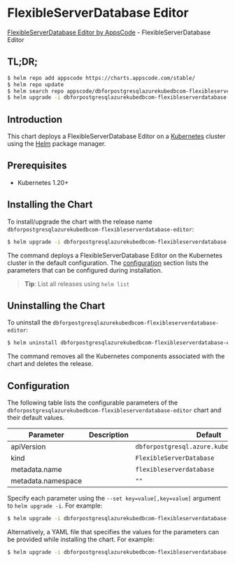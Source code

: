 # FlexibleServerDatabase Editor

[FlexibleServerDatabase Editor by AppsCode](https://appscode.com) - FlexibleServerDatabase Editor

## TL;DR;

```bash
$ helm repo add appscode https://charts.appscode.com/stable/
$ helm repo update
$ helm search repo appscode/dbforpostgresqlazurekubedbcom-flexibleserverdatabase-editor --version=v0.24.0
$ helm upgrade -i dbforpostgresqlazurekubedbcom-flexibleserverdatabase-editor appscode/dbforpostgresqlazurekubedbcom-flexibleserverdatabase-editor -n default --create-namespace --version=v0.24.0
```

## Introduction

This chart deploys a FlexibleServerDatabase Editor on a [Kubernetes](http://kubernetes.io) cluster using the [Helm](https://helm.sh) package manager.

## Prerequisites

- Kubernetes 1.20+

## Installing the Chart

To install/upgrade the chart with the release name `dbforpostgresqlazurekubedbcom-flexibleserverdatabase-editor`:

```bash
$ helm upgrade -i dbforpostgresqlazurekubedbcom-flexibleserverdatabase-editor appscode/dbforpostgresqlazurekubedbcom-flexibleserverdatabase-editor -n default --create-namespace --version=v0.24.0
```

The command deploys a FlexibleServerDatabase Editor on the Kubernetes cluster in the default configuration. The [configuration](#configuration) section lists the parameters that can be configured during installation.

> **Tip**: List all releases using `helm list`

## Uninstalling the Chart

To uninstall the `dbforpostgresqlazurekubedbcom-flexibleserverdatabase-editor`:

```bash
$ helm uninstall dbforpostgresqlazurekubedbcom-flexibleserverdatabase-editor -n default
```

The command removes all the Kubernetes components associated with the chart and deletes the release.

## Configuration

The following table lists the configurable parameters of the `dbforpostgresqlazurekubedbcom-flexibleserverdatabase-editor` chart and their default values.

|     Parameter      | Description |                        Default                         |
|--------------------|-------------|--------------------------------------------------------|
| apiVersion         |             | <code>dbforpostgresql.azure.kubedb.com/v1alpha1</code> |
| kind               |             | <code>FlexibleServerDatabase</code>                    |
| metadata.name      |             | <code>flexibleserverdatabase</code>                    |
| metadata.namespace |             | <code>""</code>                                        |


Specify each parameter using the `--set key=value[,key=value]` argument to `helm upgrade -i`. For example:

```bash
$ helm upgrade -i dbforpostgresqlazurekubedbcom-flexibleserverdatabase-editor appscode/dbforpostgresqlazurekubedbcom-flexibleserverdatabase-editor -n default --create-namespace --version=v0.24.0 --set apiVersion=dbforpostgresql.azure.kubedb.com/v1alpha1
```

Alternatively, a YAML file that specifies the values for the parameters can be provided while
installing the chart. For example:

```bash
$ helm upgrade -i dbforpostgresqlazurekubedbcom-flexibleserverdatabase-editor appscode/dbforpostgresqlazurekubedbcom-flexibleserverdatabase-editor -n default --create-namespace --version=v0.24.0 --values values.yaml
```
